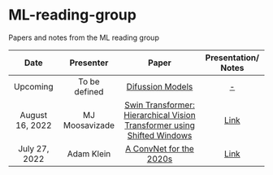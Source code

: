 # ML-reading-group
Papers and notes from the ML reading group

[//]: # (https://github.com/itamarsalazar/ML-reading-group)

| Date | Presenter | Paper | Presentation/ Notes |
| :-----------: | :-----------: | :-----------: | :-----------: |
| Upcoming | To be defined | [Difussion Models](https://openreview.net/pdf?id=St1giarCHLP)| [-](https://github.com/itamarsalazar/ML-reading-group)|
| August 16, 2022 | MJ Moosavizade | [Swin Transformer: Hierarchical Vision Transformer using Shifted Windows](https://openaccess.thecvf.com/content/ICCV2021/papers/Liu_Swin_Transformer_Hierarchical_Vision_Transformer_Using_Shifted_Windows_ICCV_2021_paper.pdf)| [Link](https://github.com/itamarsalazar/ML-reading-group/blob/main/presentations/Shifted-Window%20Transformers_by_MJ%20Moosavizade.pdf)|
| July 27, 2022 | Adam Klein | [A ConvNet for the 2020s](https://openaccess.thecvf.com/content/CVPR2022/papers/Liu_A_ConvNet_for_the_2020s_CVPR_2022_paper.pdf)| [Link](https://github.com/itamarsalazar/ML-reading-group/blob/main/presentations/A%20ConvNet%20for%20the%202020s_paper_by_Adam_Klein.pdf)|
